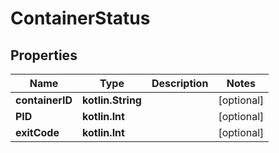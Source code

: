 # ContainerStatus

## Properties

| Name            | Type              | Description | Notes      |
|-----------------|-------------------|-------------|------------|
| **containerID** | **kotlin.String** |             | [optional] |
| **PID**         | **kotlin.Int**    |             | [optional] |
| **exitCode**    | **kotlin.Int**    |             | [optional] |



